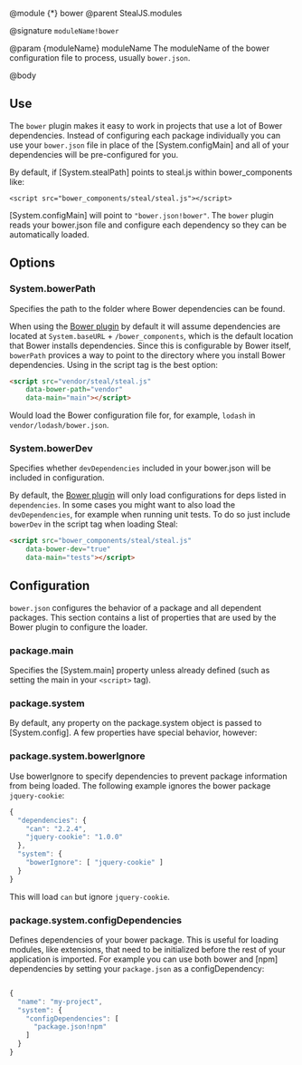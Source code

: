 @module {*} bower
@parent StealJS.modules

@signature `moduleName!bower`

@param {moduleName} moduleName The moduleName of the bower configuration file to
process, usually `bower.json`.

@body

## Use

The `bower` plugin makes it easy to work in projects that use a lot of Bower dependencies.
Instead of configuring each package individually you can use your `bower.json`
file in place of the [System.configMain] and all of your dependencies will be
pre-configured for you.

By default, if [System.stealPath] points to steal.js within bower_components like:

    <script src="bower_components/steal/steal.js"></script>

[System.configMain] will point to `"bower.json!bower"`. The `bower` plugin reads your
bower.json file and configure each dependency so they can be automatically loaded.

## Options

### System.bowerPath

Specifies the path to the folder where Bower dependencies can be found.

When using the [Bower plugin](https://github.com/bitovi/system-bower) by default it will assume dependencies are located at `System.baseURL` + `/bower_components`, which is the default location that Bower installs dependencies. Since this is configurable by Bower itself, `bowerPath` provices a way to point to the directory where you install Bower dependencies.  Using in the script tag is the best option:

```html
<script src="vendor/steal/steal.js"
	data-bower-path="vendor"
	data-main="main"></script>
```

Would load the Bower configuration file for, for example, `lodash` in `vendor/lodash/bower.json`.

### System.bowerDev

Specifies whether `devDependencies` included in your bower.json will be included in configuration.

By default, the [Bower plugin](https://github.com/bitovi/system-bower) will only load configurations for deps listed in `dependencies`. In some cases you might want to also load the `devDependencies`, for example when running unit tests. To do so just include `bowerDev` in the script tag when loading Steal:

```html
<script src="bower_components/steal/steal.js"
	data-bower-dev="true"
	data-main="tests"></script>
```

## Configuration

`bower.json` configures the behavior of a package and all dependent packages. This section
contains a list of properties that are used by the Bower plugin to configure the loader.

### package.main

Specifies the [System.main] property unless already defined (such as setting the main
in your `<script>` tag).

### package.system

By default, any property on the package.system object is passed to [System.config]. A few properties have special behavior, however:

### package.system.bowerIgnore

Use bowerIgnore to specify dependencies to prevent package information from being loaded. The following example ignores the bower package `jquery-cookie`:

```js
{
  "dependencies": {
    "can": "2.2.4",
    "jquery-cookie": "1.0.0"
  },
  "system": {
    "bowerIgnore": [ "jquery-cookie" ]
  }
}
```

This will load `can` but ignore `jquery-cookie`.

### package.system.configDependencies

Defines dependencies of your bower package. This is useful for loading modules,
like extensions, that need to be initialized before the rest of your application
is imported. For example you can use both bower and [npm] dependencies by setting
your `package.json` as a configDependency:

```js

{
  "name": "my-project",
  "system": {
    "configDependencies": [
      "package.json!npm"
    ]
  }
}
```

